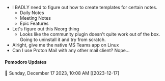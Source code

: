 - I BADLY need to figure out how to create templates for certain notes.
	- Daily Notes
	- Meeting Notes
	- Epic Features
- Let's figure out this Neorg thing
	- Looks like the community plugin doesn't quite work out of the box. Going to uninstall it and try from scratch.
- Alright, give me the native MS Teams app on Linux
- Can I use Proton Mail with any other mail client? Nope...


#### Pomodoro Updates
🍅 Sunday, December 17 2023, 10:08 AM [[2023-12-17]    